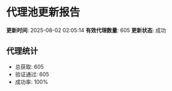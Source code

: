 # 代理池更新报告

**更新时间**: 2025-08-02 02:05:14
**有效代理数量**: 605
**更新状态**:  成功

## 代理统计
- 总获取: 605
- 验证通过: 605
- 成功率: 100%
